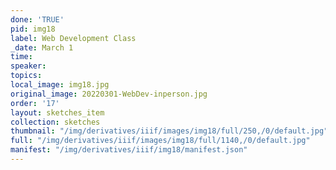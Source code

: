 ```yaml
---
done: 'TRUE'
pid: img18
label: Web Development Class
_date: March 1
time:
speaker:
topics:
local_image: img18.jpg
original_image: 20220301-WebDev-inperson.jpg
order: '17'
layout: sketches_item
collection: sketches
thumbnail: "/img/derivatives/iiif/images/img18/full/250,/0/default.jpg"
full: "/img/derivatives/iiif/images/img18/full/1140,/0/default.jpg"
manifest: "/img/derivatives/iiif/img18/manifest.json"
---
```


